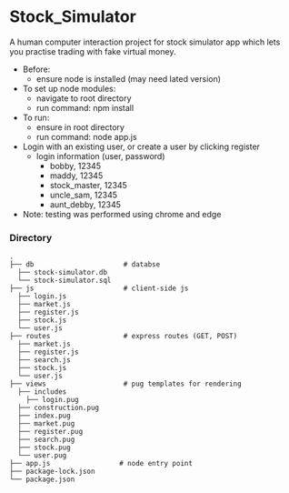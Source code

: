 # Stock_Simulator
 A human computer interaction project for stock simulator app which lets you practise trading with fake virtual money. 


* Before:
  * ensure node is installed (may need lated version) 
* To set up node modules:
  * navigate to root directory
  * run command: npm install
* To run:
  * ensure in root directory
  * run command: node app.js
* Login with an existing user, or create a user by clicking register
  * login information (user, password)
    *  bobby, 12345
    *  maddy, 12345
    *  stock_master, 12345
    *  uncle_sam, 12345
    *  aunt_debby, 12345
* Note: testing was performed using chrome and edge 

### Directory

    .
    ├── db                      # databse
      ├── stock-simulator.db
      └── stock-simulator.sql
    ├── js                      # client-side js
      ├── login.js
      ├── market.js
      ├── register.js
      ├── stock.js
      └── user.js
    ├── routes                  # express routes (GET, POST)
      ├── market.js
      ├── register.js
      ├── search.js
      ├── stock.js
      └── user.js
    ├── views                   # pug templates for rendering
      ├── includes            
        ├── login.pug
      ├── construction.pug
      ├── index.pug
      ├── market.pug
      ├── register.pug
      ├── search.pug
      ├── stock.pug
      └── user.pug
    ├── app.js                 # node entry point
    ├── package-lock.json      
    └── package.json           

